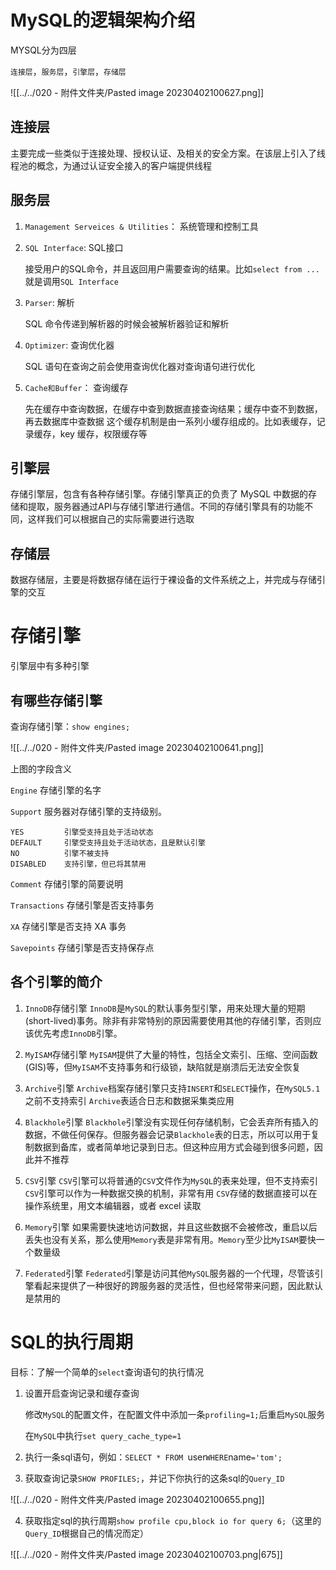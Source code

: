 # MySQL的逻辑架构介绍



MYSQL分为四层

`连接层`，`服务层`，`引擎层`，`存储层`

![[../../020 - 附件文件夹/Pasted image 20230402100627.png]]

## 连接层

主要完成一些类似于连接处理、授权认证、及相关的安全方案。在该层上引入了线程池的概念，为通过认证安全接入的客户端提供线程



## 服务层

1. `Management Serveices & Utilities`： 系统管理和控制工具

2. `SQL Interface`: SQL接口
   
   接受用户的SQL命令，并且返回用户需要查询的结果。比如`select from ...`就是调用`SQL Interface`
   
3. `Parser`: 解析
   
   SQL 命令传递到解析器的时候会被解析器验证和解析
   
4. `Optimizer`: 查询优化器
   
   SQL 语句在查询之前会使用查询优化器对查询语句进行优化
   
5. `Cache和Buffer`： 查询缓存

   先在缓存中查询数据，在缓存中查到数据直接查询结果；缓存中查不到数据，再去数据库中查数据
   这个缓存机制是由一系列小缓存组成的。比如表缓存，记录缓存，key 缓存，权限缓存等
   
   

## 引擎层

存储引擎层，包含有各种存储引擎。存储引擎真正的负责了 MySQL 中数据的存储和提取，服务器通过API与存储引擎进行通信。不同的存储引擎具有的功能不同，这样我们可以根据自己的实际需要进行选取



##  存储层

数据存储层，主要是将数据存储在运行于裸设备的文件系统之上，并完成与存储引擎的交互





# 存储引擎

引擎层中有多种引擎



## 有哪些存储引擎

查询存储引擎：`show engines;`

![[../../020 - 附件文件夹/Pasted image 20230402100641.png]]

上图的字段含义

`Engine`	存储引擎的名字

`Support`	服务器对存储引擎的支持级别。

```
YES			引擎受支持且处于活动状态
DEFAULT		引擎受支持且处于活动状态，且是默认引擎
NO			引擎不被支持
DISABLED	支持引擎，但已将其禁用
```

`Comment`	存储引擎的简要说明

`Transactions`	存储引擎是否支持事务

`XA`	存储引擎是否支持 XA 事务

`Savepoints`	存储引擎是否支持保存点





## 各个引擎的简介



1. `InnoDB`存储引擎
   `InnoDB`是`MySQL`的默认事务型引擎，用来处理大量的短期(short-lived)事务。除非有非常特别的原因需要使用其他的存储引擎，否则应该优先考虑`InnoDB`引擎。

2. `MyISAM`存储引擎
   `MyISAM`提供了大量的特性，包括全文索引、压缩、空间函数(GIS)等，但`MyISAM`不支持事务和行级锁，缺陷就是崩溃后无法安全恢复

3. `Archive`引擎
   `Archive`档案存储引擎只支持`INSERT`和`SELECT`操作，在`MySQL5.1`之前不支持索引
   `Archive`表适合日志和数据采集类应用

4. `Blackhole`引擎
   `Blackhole`引擎没有实现任何存储机制，它会丢弃所有插入的数据，不做任何保存。但服务器会记录`Blackhole`表的日志，所以可以用于复制数据到备库，或者简单地记录到日志。但这种应用方式会碰到很多问题，因此并不推荐

5. `CSV`引擎 
   `CSV`引擎可以将普通的`CSV`文件作为`MySQL`的表来处理，但不支持索引
   `CSV`引擎可以作为一种数据交换的机制，非常有用
   `CSV`存储的数据直接可以在操作系统里，用文本编辑器，或者 excel 读取

6. `Memory`引擎
   如果需要快速地访问数据，并且这些数据不会被修改，重启以后丢失也没有关系，那么使用`Memory`表是非常有用。`Memory`至少比`MyISAM`要快一个数量级

7. `Federated`引擎
   `Federated`引擎是访问其他`MySQL`服务器的一个代理，尽管该引擎看起来提供了一种很好的跨服务器的灵活性，但也经常带来问题，因此默认是禁用的

 

# SQL的执行周期



目标：了解一个简单的`select`查询语句的执行情况



1. 设置开启查询记录和缓存查询

   修改`MySQL`的配置文件，在配置文件中添加一条`profiling=1;`后重启`MySQL`服务

   在`MySQL`中执行`set query_cache_type=1`


2. 执行一条sql语句，例如：`SELECT * FROM `user` WHERE `name`='tom';`

3. 获取查询记录`SHOW PROFILES;`，并记下你执行的这条sql的`Query_ID`

![[../../020 - 附件文件夹/Pasted image 20230402100655.png]]

4. 获取指定sql的执行周期`show profile cpu,block io for query 6;`（这里的`Query_ID`根据自己的情况而定）

![[../../020 - 附件文件夹/Pasted image 20230402100703.png|675]]
